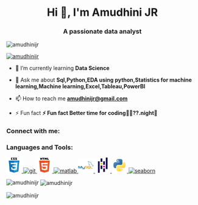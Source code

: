 <h1 align="center">Hi 👋, I'm Amudhini JR</h1>
<h3 align="center">A passionate data analyst</h3>

<p align="left"> <img src="https://komarev.com/ghpvc/?username=amudhinijr&label=Profile%20views&color=0e75b6&style=flat" alt="amudhinijr" /> </p>

<p align="left"> <a href="https://github.com/ryo-ma/github-profile-trophy"><img src="https://github-profile-trophy.vercel.app/?username=amudhinijr" alt="amudhinijr" /></a> </p>

- 🌱 I’m currently learning **Data Science**

- 💬 Ask me about **Sql,Python,EDA using python,Statistics for machine learning,Machine learning,Excel,Tableau,PowerBI**

- 📫 How to reach me **amudhinijr@gmail.com**

- ⚡ Fun fact **⚡ Fun fact Better time for coding🧑‍💻??.night🌃**

<h3 align="left">Connect with me:</h3>
<p align="left">
</p>

<h3 align="left">Languages and Tools:</h3>
<p align="left"> <a href="https://www.w3schools.com/css/" target="_blank" rel="noreferrer"> <img src="https://raw.githubusercontent.com/devicons/devicon/master/icons/css3/css3-original-wordmark.svg" alt="css3" width="40" height="40"/> </a> <a href="https://git-scm.com/" target="_blank" rel="noreferrer"> <img src="https://www.vectorlogo.zone/logos/git-scm/git-scm-icon.svg" alt="git" width="40" height="40"/> </a> <a href="https://www.w3.org/html/" target="_blank" rel="noreferrer"> <img src="https://raw.githubusercontent.com/devicons/devicon/master/icons/html5/html5-original-wordmark.svg" alt="html5" width="40" height="40"/> </a> <a href="https://www.mathworks.com/" target="_blank" rel="noreferrer"> <img src="https://upload.wikimedia.org/wikipedia/commons/2/21/Matlab_Logo.png" alt="matlab" width="40" height="40"/> </a> <a href="https://www.mysql.com/" target="_blank" rel="noreferrer"> <img src="https://raw.githubusercontent.com/devicons/devicon/master/icons/mysql/mysql-original-wordmark.svg" alt="mysql" width="40" height="40"/> </a> <a href="https://pandas.pydata.org/" target="_blank" rel="noreferrer"> <img src="https://raw.githubusercontent.com/devicons/devicon/2ae2a900d2f041da66e950e4d48052658d850630/icons/pandas/pandas-original.svg" alt="pandas" width="40" height="40"/> </a> <a href="https://www.python.org" target="_blank" rel="noreferrer"> <img src="https://raw.githubusercontent.com/devicons/devicon/master/icons/python/python-original.svg" alt="python" width="40" height="40"/> </a> <a href="https://seaborn.pydata.org/" target="_blank" rel="noreferrer"> <img src="https://seaborn.pydata.org/_images/logo-mark-lightbg.svg" alt="seaborn" width="40" height="40"/> </a> </p>

<p><img align="left" src="https://github-readme-stats.vercel.app/api/top-langs?username=amudhinijr&show_icons=true&locale=en&layout=compact" alt="amudhinijr" /></p>

<p>&nbsp;<img align="center" src="https://github-readme-stats.vercel.app/api?username=amudhinijr&show_icons=true&locale=en" alt="amudhinijr" /></p>

<p><img align="center" src="https://github-readme-streak-stats.herokuapp.com/?user=amudhinijr&" alt="amudhinijr" /></p>

